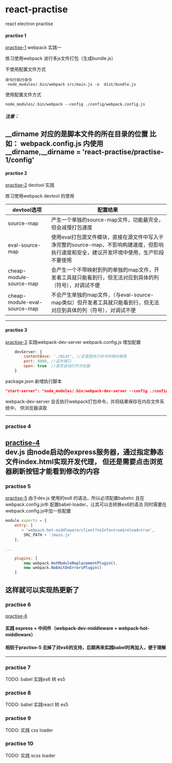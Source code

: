 # react-practise
react electron practise

#### practise 1
 [practise-1](/practise-1)   webpack 实践一

练习使用webpack 进行多js文件打包（生成bundle.js）

不使用配置文件方式
```
命令行执行命令
 node_modules/.bin/webpack src/main.js -o  dist/bundle.js
```
使用配置文件方式
```shell script
node_modules/.bin/webpack --config ./config/webpack.config.js
```
##### 注意：
__dirname 对应的是脚本文件的所在目录的位置
比如： webpack.config.js 内使用__dirname,__dirname = 'react-practise/practise-1/config'
---
#### practise 2
 [practise-2](/practise-2)   devtool 实践

练习使用webpack devtool 的使用

| devtool选项                  | 配置结果                                                     |
| ---------------------------- | ------------------------------------------------------------ |
| source-map                   | 产生一个单独的source-map文件，功能最完全，但会减慢打包速度   |
| eval-source-map              | 使用eval打包源文件模块，直接在源文件中写入干净完整的source-map，不影响构建速度，但影响执行速度和安全，建议开发环境中使用，生产阶段不要使用 |
| cheap-module-source-map      | 会产生一个不带映射到列的单独的map文件，开发者工具就只能看到行，但无法对应到具体的列（符号），对调试不便 |
| cheap-module-eval-source-map | 不会产生单独的map文件，（与eval-source-map类似）但开发者工具就只能看到行，但无法对应到具体的列（符号），对调试不便 |

---
#### practise 3
[practise-3](/practise-3)  实践webpack-dev-server
webpack.config.js 增加配置
```js
    devServer: {
        contentBase: './dist', //这里是执行命令的相对路径
        port: 8080, //监听端口
        open: true  //是否自动打开浏览器
    }
```

package.json 新增执行脚本
```json
"start-server": "node_modules/.bin/webpack-dev-server --config ./config/webpack.config.js"
```
webpack-dev-server 会去执行webpack打包命令，并将结果保存在内存文件系统中，
供浏览器读取

---
### practise 4

[practise-4](/practise-4)  
dev.js 由node启动的express服务器，通过指定静态文件index.html实现开发代理，
但还是需要点击浏览器刷新按钮才能看到修改的内容
---
### practise 5
[practise-5](/practise-5) 
由于dev.js 使用的es6 的语法，所以必须配置babelrc 且在webpack.config.js中
配置babel-loader，让其可以去转换es6的语法
同时需要在 webpack.config.js中加一些配置
```js
module.exports = {
    entry: [
       + 'webpack-hot-middleware/client?noInfo=true&reload=true',
        SRC_PATH + '/main.js'
    ],

...

    plugins: [
        new webpack.HotModuleReplacementPlugin(),
        new webpack.NoEmitOnErrorsPlugin()
    ]
```
这样就可以实现热更新了
---
### practise 6
[practise-6](/practise-6) 

#### 实践 express + 中间件（webpack-dev-middleware + webpack-hot-middleware）
#### 相较于practise-5 去掉了对es6的支持，后期再来实践babel时再加入，便于理解
---
### practise 7
TODO: babel 实践es6 转 es5

### practise 8
TODO: babel 实践react 转 es5

### practise 9
TODO: 实践 css loader

### practise 10
TODO: 实践 scss loader



      

